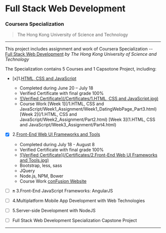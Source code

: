 # Full Stack Web Development
### Coursera Specialization
> The Hong Kong University of Science and Technology

---

This project includes assignment and work of Coursera Specialization -- [Full Stack Web Development](https://www.coursera.org/specializations/full-stack) *by The Hong Kong University of Science and Technology*

The Specialization contains 5 Courses and 1 Capsotone Project, including:

- [x]1.[HTML, CSS and JavaScript](https://www.coursera.org/learn/html-css-javascript/home/welcome)

	* Completed during June 20 – July 18
	* Verified Certificate with final grade 100%
	* [![Verified Certificate](/Certificates/1.HTML, CSS and JavaScript.jpg)](https://www.coursera.org/account/accomplishments/certificate/HNNUAHBM2LZE)
	* Course Work [Week 1](/1.HTML, CSS and JavaScript/Week1_Assignment/Week1_DatingWebPage_Part3.html) [Week 2](/1.HTML, CSS and JavaScript/Week2_Assignment/Part2.html)  [Week 3](1.HTML, CSS and JavaScript/Week3_Assignment/Part4.html)

- [x] 2.[Front-End Web UI Frameworks and Tools](https://www.coursera.org/learn/web-frameworks/home/welcome)
	- Completed during July 18 - August 8
	- Verified Certificate with final grade 100%
	* [![Verified Certificate](/Certificates/2.Front-End Web UI Frameworks and Tools.jpg)](https://www.coursera.org/account/accomplishments/certificate/ABXEYP282AQM)
	* Bootstrap, less, sass
	* JQuery
	* Node.js, NPM, Bower
	* Course Work [conFusion Website](/conFusion/index.html)

- [ ] :on: 3.Front-End JavaScript Frameworks: AngularJS
- [ ] 4.Multiplatform Mobile App Development with Web Technologies
- [ ] 5.Server-side Development with NodeJS

- [ ] Full Stack Web Development Specialization Capstone Project

---
